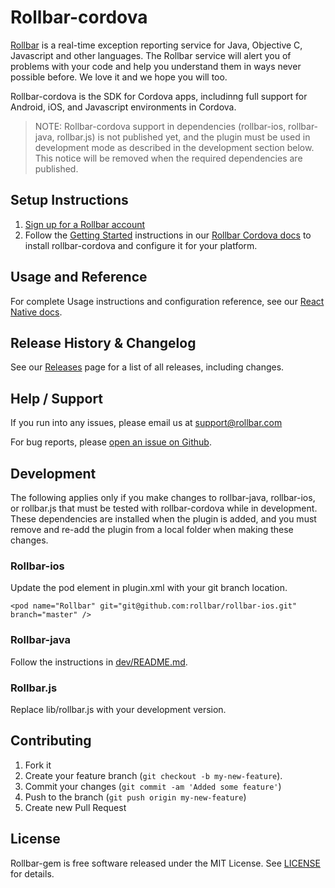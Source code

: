 # Rollbar-cordova

[Rollbar](https://rollbar.com) is a real-time exception reporting service for Java, Objective C, Javascript and other
languages. The Rollbar service will alert you of problems with your code and help you understand
them in ways never possible before. We love it and we hope you will too.

Rollbar-cordova is the SDK for Cordova apps, includinng full support for Android,
iOS, and Javascript environments in Cordova.

> NOTE: Rollbar-cordova support in dependencies (rollbar-ios, rollbar-java, rollbar.js) is not
published yet, and the plugin must be used in development mode as described in the development
section below. This notice will be removed when the required dependencies are published.

## Setup Instructions

1. [Sign up for a Rollbar account](https://rollbar.com/signup)
2. Follow the [Getting Started](https://rollbar.readme.io/docs/rollbar-cordova#section-getting-started) instructions in our [Rollbar Cordova docs](https://rollbar.readme.io/docs/rollbar-cordova) to install rollbar-cordova and configure it for your platform.

## Usage and Reference

For complete Usage instructions and configuration reference, see our [React Native docs](https://rollbar.readme.io/docs/rollbar-cordova#section-configuration).

## Release History & Changelog

See our [Releases](https://github.com/rollbar/rollbar-cordova/releases) page for a list of all releases, including changes.

## Help / Support

If you run into any issues, please email us at [support@rollbar.com](mailto:support@rollbar.com)

For bug reports, please [open an issue on Github](https://github.com/rollbar/rollbar-cordova/issues/new).

## Development

The following applies only if you make changes to rollbar-java, rollbar-ios, or rollbar.js
that must be tested with rollbar-cordova while in development. These dependencies are installed
when the plugin is added, and you must remove and re-add the plugin from a local folder when making these changes.

### Rollbar-ios

Update the pod element in plugin.xml with your git branch location.
```
<pod name="Rollbar" git="git@github.com:rollbar/rollbar-ios.git" branch="master" />
```

### Rollbar-java

Follow the instructions in [dev/README.md](https://github.com/rollbar/rollbar-cordova/tree/master/dev/README.md).

### Rollbar.js

Replace lib/rollbar.js with your development version.

## Contributing

1. Fork it
2. Create your feature branch (```git checkout -b my-new-feature```).
3. Commit your changes (```git commit -am 'Added some feature'```)
4. Push to the branch (```git push origin my-new-feature```)
5. Create new Pull Request

## License
Rollbar-gem is free software released under the MIT License. See [LICENSE](LICENSE) for details.
